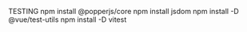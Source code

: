 TESTING
npm install @popperjs/core
npm install jsdom
npm install -D @vue/test-utils
npm install -D vitest